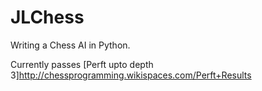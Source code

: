 JLChess
=======

Writing a Chess AI in Python.

Currently passes [Perft upto depth 3]http://chessprogramming.wikispaces.com/Perft+Results

